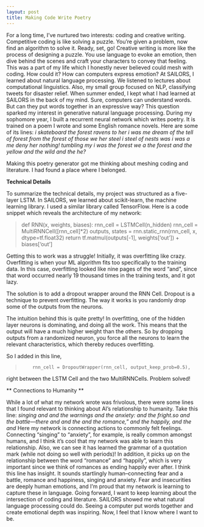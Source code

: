 ```yaml
---
layout: post
title: Making Code Write Poetry
---
```


For a long time, I’ve nurtured two interests: coding and creative writing. Competitive coding is like solving a puzzle. You’re given a problem, now find an algorithm to solve it. Ready, set, go!
Creative writing is more like the process of designing a puzzle. You use language to evoke an emotion, then dive behind the scenes and craft your characters to convey that feeling. This was a part of my life which I honestly never believed could mesh with coding. How could it? How can computers express emotion?
At SAILORS, I learned about natural language processing. We listened to lectures about computational linguistics. Also, my small group focused on NLP, classifying tweets for disaster relief.
When summer ended, I kept what I had learned at SAILORS in the back of my mind. Sure, computers can understand words. But can they put words together in an expressive way? This question sparked my interest in generative natural language processing.
During my sophomore year, I built a recurrent neural network which writes poetry. It is trained on a poem I wrote and some English romance novels. Here are some of its lines:
*i skateboard the forest ravens to her i was me dream of the tell of forest from the forest of those we her steel i steel of nests was i was a me deny her nothing! tumbling my i was the forest we a the forest and the yellow and the wild and the he?*

Making this poetry generator got me thinking about meshing coding and literature. I had found a place where I belonged.

**Technical Details**

To summarize the technical details, my project was structured as a five-layer LSTM. In SAILORS, we learned about scikit-learn, the machine learning library. I used a similar library called TensorFlow.
Here is a code snippet which reveals the architecture of my network:

> def RNN(x, weights, biases):
             rnn_cell = LSTMCell(n_hidden)
             rnn_cell = MultiRNNCell([rnn_cell]*2)
             outputs, states = rnn.static_rnn(rnn_cell, x, dtype=tf.float32)
             return tf.matmul(outputs[-1], weights[‘out’]) + biases[‘out’]
>

Getting this to work was a struggle! Initially, it was overfitting like crazy. Overfitting is when your ML algorithm fits too specifically to the training data. In this case, overfitting looked like nine pages of the word “and”, since that word occurred nearly 19 thousand times in the training texts, and it got lazy.

The solution is to add a dropout wrapper around the RNN Cell. Dropout is a technique to prevent overfitting. The way it works is you randomly drop some of the outputs from the neurons.

The intuition behind this is quite pretty! In overfitting, one of the hidden layer neurons is dominating, and doing all the work. This means that the output will have a much higher weight than the others. So by dropping outputs from a randomized neuron, you force all the neurons to learn the relevant characteristics, which thereby reduces overfitting.

So I added in this line,

>         rnn_cell = DropoutWrapper(rnn_cell, output_keep_prob=0.5), 

right between the LSTM Cell and the two MultiRNNCells. Problem solved!

** Connections to Humanity **

While a lot of what my network wrote was frivolous, there were some lines that I found relevant to thinking about AI’s relationship to humanity. Take this line:
*singing and and the warnings and the anxiety: and the fright.so and the battle—there and and the and the romance,” and the happily, and the and*
Here my network is connecting actions to commonly felt feelings. Connecting “singing” to “anxiety”, for example, is really common amongst humans, and I think it’s cool that my network was able to learn this relationship. Also, we can see it has learned the grammar of a quotation mark (while not doing so well with periods)! In addition, it picks up on the relationship between the word “romance” and “happily”, which is very important since we think of romances as ending happily ever after.
I think this line has insight. It sounds startlingly human–connecting fear and a battle, romance and happiness, singing and anxiety. Fear and insecurities are deeply human emotions, and I’m proud that my network is learning to capture these in language.
Going forward, I want to keep learning about the intersection of coding and literature. SAILORS showed me what natural language processing could do. Seeing a computer put words together and create emotional depth was inspiring. Now, I feel that I know where I want to be.
